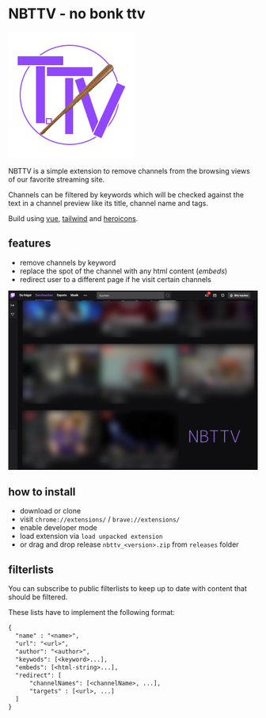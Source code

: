 # NBTTV - no bonk ttv

![NBTTV Logo](/assets/logo.png)  

NBTTV is a simple extension to remove channels from the browsing views of our favorite streaming site.

Channels can be filtered by keywords which will be checked against the text in a channel preview like its title, channel name and tags.

Build using [vue](https://vuejs.org/), [tailwind](https://tailwindcss.com/) and [heroicons](https://heroicons.dev/).

## features
- remove channels by keyword
- replace the spot of the channel with any html content (*embeds*)
- redirect user to a different page if he visit certain channels

![Example](/assets/example.png)

## how to install
- download or clone
- visit `chrome://extensions/` / `brave://extensions/`
- enable developer mode
- load extension via `load unpacked extension`
- or drag and drop release `nbttv_<version>.zip` from `releases` folder
## filterlists
You can subscribe to public filterlists to keep up to date with content that should be filtered.

These lists have to implement the following format:
```
{
  "name" : "<name>",
  "url": "<url>",
  "author": "<author>",
  "keywods": [<keyword>...],
  "embeds": [<html-string>...],
  "redirect": [
      "channelNames": [<channelName>, ...],
      "targets" : [<url>, ...]
  ]
}
```
